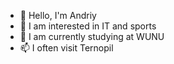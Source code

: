 - 👋 Hello, I'm Andriy
- 👀 I am interested in IT and sports
- 🌱 I am currently studying at WUNU
- 📫 I often visit Ternopil

<!---
andriyokll/andriyokll is a ✨ special ✨ repository because its `README.md` (this file) appears on your GitHub profile.
You can click the Preview link to take a look at your changes.
--->
